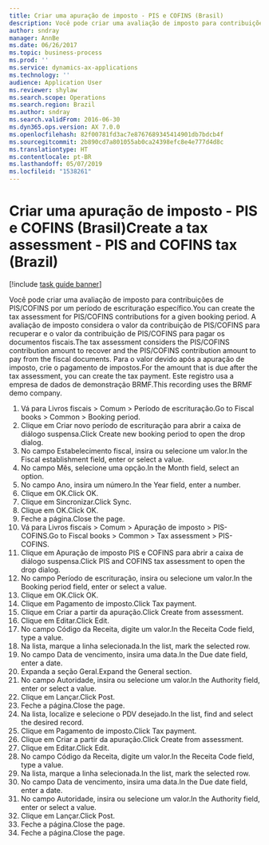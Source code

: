 ```yaml
---
title: Criar uma apuração de imposto - PIS e COFINS (Brasil)
description: Você pode criar uma avaliação de imposto para contribuições de PIS/COFINS por um período de escrituração específico.
author: sndray
manager: AnnBe
ms.date: 06/26/2017
ms.topic: business-process
ms.prod: ''
ms.service: dynamics-ax-applications
ms.technology: ''
audience: Application User
ms.reviewer: shylaw
ms.search.scope: Operations
ms.search.region: Brazil
ms.author: sndray
ms.search.validFrom: 2016-06-30
ms.dyn365.ops.version: AX 7.0.0
ms.openlocfilehash: 82f00781fd3ac7e8767689345414901db7bdcb4f
ms.sourcegitcommit: 2b890cd7a801055ab0ca24398efc8e4e777d4d8c
ms.translationtype: HT
ms.contentlocale: pt-BR
ms.lasthandoff: 05/07/2019
ms.locfileid: "1538261"
---
```

# <a name="create-a-tax-assessment---pis-and-cofins-tax-brazil"></a><span data-ttu-id="eec47-103">Criar uma apuração de imposto - PIS e COFINS (Brasil)</span><span class="sxs-lookup"><span data-stu-id="eec47-103">Create a tax assessment - PIS and COFINS tax (Brazil)</span></span>

[!include [task guide banner](../../includes/task-guide-banner.md)]

<span data-ttu-id="eec47-104">Você pode criar uma avaliação de imposto para contribuições de PIS/COFINS por um período de escrituração específico.</span><span class="sxs-lookup"><span data-stu-id="eec47-104">You can create the tax assessment for PIS/COFINS contributions for a given booking period.</span></span> <span data-ttu-id="eec47-105">A avaliação de imposto considera o valor da contribuição de PIS/COFINS para recuperar e o valor da contribuição de PIS/COFINS para pagar os documentos fiscais.</span><span class="sxs-lookup"><span data-stu-id="eec47-105">The tax assessment considers the PIS/COFINS contribution amount to recover and the PIS/COFINS contribution amount to pay from the fiscal documents.</span></span> <span data-ttu-id="eec47-106">Para o valor devido após a apuração de imposto, crie o pagamento de impostos.</span><span class="sxs-lookup"><span data-stu-id="eec47-106">For the  amount that is due after the tax assessment, you can create the tax payment.</span></span> <span data-ttu-id="eec47-107">Este registro usa a empresa de dados de demonstração BRMF.</span><span class="sxs-lookup"><span data-stu-id="eec47-107">This recording uses the BRMF demo company.</span></span>

1. <span data-ttu-id="eec47-108">Vá para Livros fiscais > Comum > Período de escrituração.</span><span class="sxs-lookup"><span data-stu-id="eec47-108">Go to Fiscal books > Common > Booking period.</span></span>
2. <span data-ttu-id="eec47-109">Clique em Criar novo período de escrituração para abrir a caixa de diálogo suspensa.</span><span class="sxs-lookup"><span data-stu-id="eec47-109">Click Create new booking period to open the drop dialog.</span></span>
3. <span data-ttu-id="eec47-110">No campo Estabelecimento fiscal, insira ou selecione um valor.</span><span class="sxs-lookup"><span data-stu-id="eec47-110">In the Fiscal establishment field, enter or select a value.</span></span>
4. <span data-ttu-id="eec47-111">No campo Mês, selecione uma opção.</span><span class="sxs-lookup"><span data-stu-id="eec47-111">In the Month field, select an option.</span></span>
5. <span data-ttu-id="eec47-112">No campo Ano, insira um número.</span><span class="sxs-lookup"><span data-stu-id="eec47-112">In the Year field, enter a number.</span></span>
6. <span data-ttu-id="eec47-113">Clique em OK.</span><span class="sxs-lookup"><span data-stu-id="eec47-113">Click OK.</span></span>
7. <span data-ttu-id="eec47-114">Clique em Sincronizar.</span><span class="sxs-lookup"><span data-stu-id="eec47-114">Click Sync.</span></span>
8. <span data-ttu-id="eec47-115">Clique em OK.</span><span class="sxs-lookup"><span data-stu-id="eec47-115">Click OK.</span></span>
9. <span data-ttu-id="eec47-116">Feche a página.</span><span class="sxs-lookup"><span data-stu-id="eec47-116">Close the page.</span></span>
10. <span data-ttu-id="eec47-117">Vá para Livros fiscais > Comum > Apuração de imposto > PIS-COFINS.</span><span class="sxs-lookup"><span data-stu-id="eec47-117">Go to Fiscal books > Common > Tax assessment > PIS-COFINS.</span></span>
11. <span data-ttu-id="eec47-118">Clique em Apuração de imposto PIS e COFINS para abrir a caixa de diálogo suspensa.</span><span class="sxs-lookup"><span data-stu-id="eec47-118">Click PIS and COFINS tax assessment to open the drop dialog.</span></span>
12. <span data-ttu-id="eec47-119">No campo Período de escrituração, insira ou selecione um valor.</span><span class="sxs-lookup"><span data-stu-id="eec47-119">In the Booking period field, enter or select a value.</span></span>
13. <span data-ttu-id="eec47-120">Clique em OK.</span><span class="sxs-lookup"><span data-stu-id="eec47-120">Click OK.</span></span>
14. <span data-ttu-id="eec47-121">Clique em Pagamento de imposto.</span><span class="sxs-lookup"><span data-stu-id="eec47-121">Click Tax payment.</span></span>
15. <span data-ttu-id="eec47-122">Clique em Criar a partir da apuração.</span><span class="sxs-lookup"><span data-stu-id="eec47-122">Click Create from assessment.</span></span>
16. <span data-ttu-id="eec47-123">Clique em Editar.</span><span class="sxs-lookup"><span data-stu-id="eec47-123">Click Edit.</span></span>
17. <span data-ttu-id="eec47-124">No campo Código da Receita, digite um valor.</span><span class="sxs-lookup"><span data-stu-id="eec47-124">In the Receita Code field, type a value.</span></span>
18. <span data-ttu-id="eec47-125">Na lista, marque a linha selecionada.</span><span class="sxs-lookup"><span data-stu-id="eec47-125">In the list, mark the selected row.</span></span>
19. <span data-ttu-id="eec47-126">No campo Data de vencimento, insira uma data.</span><span class="sxs-lookup"><span data-stu-id="eec47-126">In the Due date field, enter a date.</span></span>
20. <span data-ttu-id="eec47-127">Expanda a seção Geral.</span><span class="sxs-lookup"><span data-stu-id="eec47-127">Expand the General section.</span></span>
21. <span data-ttu-id="eec47-128">No campo Autoridade, insira ou selecione um valor.</span><span class="sxs-lookup"><span data-stu-id="eec47-128">In the Authority field, enter or select a value.</span></span>
22. <span data-ttu-id="eec47-129">Clique em Lançar.</span><span class="sxs-lookup"><span data-stu-id="eec47-129">Click Post.</span></span>
23. <span data-ttu-id="eec47-130">Feche a página.</span><span class="sxs-lookup"><span data-stu-id="eec47-130">Close the page.</span></span>
24. <span data-ttu-id="eec47-131">Na lista, localize e selecione o PDV desejado.</span><span class="sxs-lookup"><span data-stu-id="eec47-131">In the list, find and select the desired record.</span></span>
25. <span data-ttu-id="eec47-132">Clique em Pagamento de imposto.</span><span class="sxs-lookup"><span data-stu-id="eec47-132">Click Tax payment.</span></span>
26. <span data-ttu-id="eec47-133">Clique em Criar a partir da apuração.</span><span class="sxs-lookup"><span data-stu-id="eec47-133">Click Create from assessment.</span></span>
27. <span data-ttu-id="eec47-134">Clique em Editar.</span><span class="sxs-lookup"><span data-stu-id="eec47-134">Click Edit.</span></span>
28. <span data-ttu-id="eec47-135">No campo Código da Receita, digite um valor.</span><span class="sxs-lookup"><span data-stu-id="eec47-135">In the Receita Code field, type a value.</span></span>
29. <span data-ttu-id="eec47-136">Na lista, marque a linha selecionada.</span><span class="sxs-lookup"><span data-stu-id="eec47-136">In the list, mark the selected row.</span></span>
30. <span data-ttu-id="eec47-137">No campo Data de vencimento, insira uma data.</span><span class="sxs-lookup"><span data-stu-id="eec47-137">In the Due date field, enter a date.</span></span>
31. <span data-ttu-id="eec47-138">No campo Autoridade, insira ou selecione um valor.</span><span class="sxs-lookup"><span data-stu-id="eec47-138">In the Authority field, enter or select a value.</span></span>
32. <span data-ttu-id="eec47-139">Clique em Lançar.</span><span class="sxs-lookup"><span data-stu-id="eec47-139">Click Post.</span></span>
33. <span data-ttu-id="eec47-140">Feche a página.</span><span class="sxs-lookup"><span data-stu-id="eec47-140">Close the page.</span></span>
34. <span data-ttu-id="eec47-141">Feche a página.</span><span class="sxs-lookup"><span data-stu-id="eec47-141">Close the page.</span></span>


